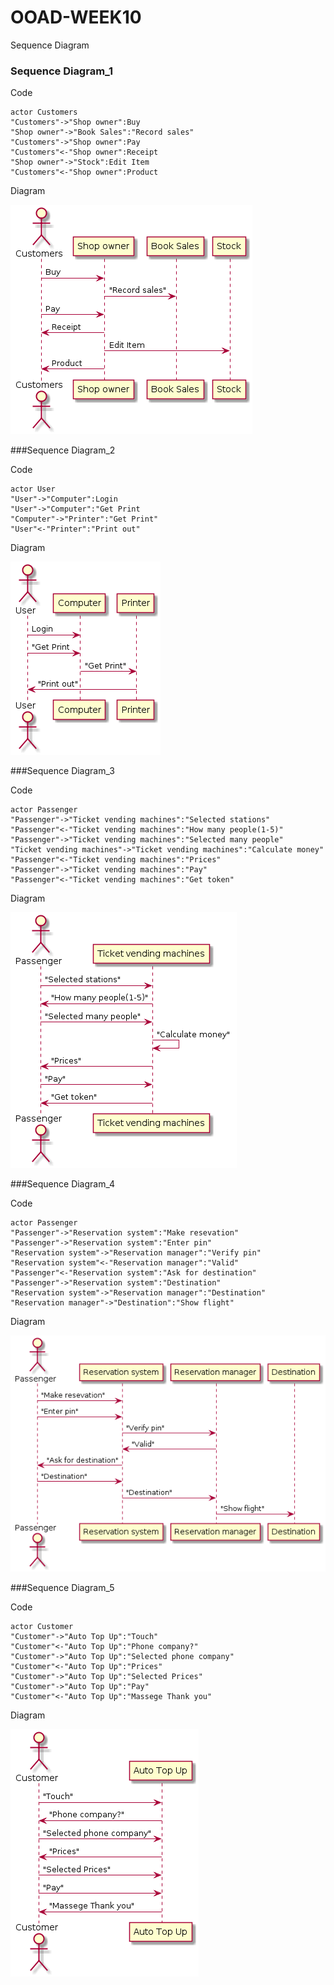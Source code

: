 # OOAD-WEEK10
Sequence Diagram

### Sequence Diagram_1

Code

```
actor Customers
"Customers"->"Shop owner":Buy
"Shop owner"->"Book Sales":"Record sales"
"Customers"->"Shop owner":Pay
"Customers"<-"Shop owner":Receipt
"Shop owner"->"Stock":Edit Item
"Customers"<-"Shop owner":Product
```


Diagram

<img src="https://github.com/weerapat1995/OOAD-WEEK10/blob/master/HOMEWORK/Sequence1.png?raw=true">

###Sequence Diagram_2

Code

```
actor User
"User"->"Computer":Login
"User"->"Computer":"Get Print
"Computer"->"Printer":"Get Print"
"User"<-"Printer":"Print out"
```


Diagram

<img src="https://github.com/weerapat1995/OOAD-WEEK10/blob/master/HOMEWORK/Sequence2.png?raw=true">


###Sequence Diagram_3

Code

```
actor Passenger
"Passenger"->"Ticket vending machines":"Selected stations"
"Passenger"<-"Ticket vending machines":"How many people(1-5)"
"Passenger"->"Ticket vending machines":"Selected many people"
"Ticket vending machines"->"Ticket vending machines":"Calculate money"
"Passenger"<-"Ticket vending machines":"Prices"
"Passenger"->"Ticket vending machines":"Pay"
"Passenger"<-"Ticket vending machines":"Get token"
```

Diagram

<img src="https://github.com/weerapat1995/OOAD-WEEK10/blob/master/HOMEWORK/Sequence3.png?raw=true">


###Sequence Diagram_4

Code

```
actor Passenger
"Passenger"->"Reservation system":"Make resevation"
"Passenger"->"Reservation system":"Enter pin"
"Reservation system"->"Reservation manager":"Verify pin"
"Reservation system"<-"Reservation manager":"Valid"
"Passenger"<-"Reservation system":"Ask for destination"
"Passenger"->"Reservation system":"Destination"
"Reservation system"->"Reservation manager":"Destination"
"Reservation manager"->"Destination":"Show flight"
```


Diagram

<img src="https://github.com/weerapat1995/OOAD-WEEK10/blob/master/HOMEWORK/Sequence4.png?raw=true">


###Sequence Diagram_5

Code

```
actor Customer
"Customer"->"Auto Top Up":"Touch"
"Customer"<-"Auto Top Up":"Phone company?"
"Customer"->"Auto Top Up":"Selected phone company"
"Customer"<-"Auto Top Up":"Prices"
"Customer"->"Auto Top Up":"Selected Prices"
"Customer"->"Auto Top Up":"Pay"
"Customer"<-"Auto Top Up":"Massege Thank you"
```

Diagram

<img src="https://github.com/weerapat1995/OOAD-WEEK10/blob/master/HOMEWORK/Sequence5.png?raw=true">

